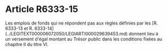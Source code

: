 # Article R6333-15

<p align="left">
  Les emplois de fonds qui ne répondent pas aux règles définies par les [R. 6333-13 et R. 6333-14](../LEGITEXT000006072050/LEGIARTI000029639453.md) donnent lieu à un versement d'égal montant au Trésor public dans les conditions fixées au chapitre II du titre VI.
</p>